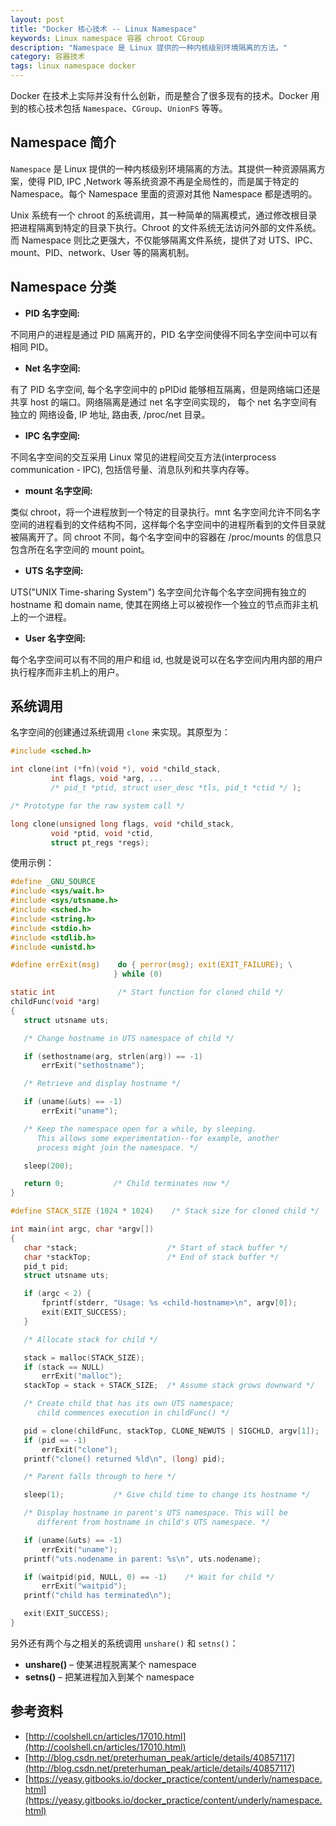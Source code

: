 ```yaml
---
layout: post
title: "Docker 核心技术 -- Linux Namespace"
keywords: Linux namespace 容器 chroot CGroup
description: "Namespace 是 Linux 提供的一种内核级别环境隔离的方法。"
category: 容器技术
tags: linux namespace docker
---
```


Docker 在技术上实际并没有什么创新，而是整合了很多现有的技术。Docker 用到的核心技术包括 `Namespace`、`CGroup`、`UnionFS` 等等。

## Namespace 简介

`Namespace` 是 Linux 提供的一种内核级别环境隔离的方法。其提供一种资源隔离方案，使得 PID, IPC ,Network 等系统资源不再是全局性的，而是属于特定的Namespace。每个 Namespace 里面的资源对其他 Namespace 都是透明的。

Unix 系统有一个 chroot 的系统调用，其一种简单的隔离模式，通过修改根目录把进程隔离到特定的目录下执行。Chroot 的文件系统无法访问外部的文件系统。而 Namespace 则比之更强大，不仅能够隔离文件系统，提供了对 UTS、IPC、mount、PID、network、User 等的隔离机制。

## Namespace 分类

- **PID 名字空间:**

不同用户的进程是通过 PID 隔离开的，PID 名字空间使得不同名字空间中可以有相同 PID。

- **Net 名字空间:**

有了 PID 名字空间, 每个名字空间中的 pPIDid 能够相互隔离，但是网络端口还是共享 host 的端口。网络隔离是通过 net 名字空间实现的， 每个 net 名字空间有独立的 网络设备, IP 地址, 路由表, /proc/net 目录。

- **IPC 名字空间:**

不同名字空间的交互采用 Linux 常见的进程间交互方法(interprocess communication - IPC), 包括信号量、消息队列和共享内存等。

- **mount 名字空间:**

类似 chroot，将一个进程放到一个特定的目录执行。mnt 名字空间允许不同名字空间的进程看到的文件结构不同，这样每个名字空间中的进程所看到的文件目录就被隔离开了。同 chroot 不同，每个名字空间中的容器在 /proc/mounts 的信息只包含所在名字空间的 mount point。

- **UTS 名字空间:**

UTS("UNIX Time-sharing System") 名字空间允许每个名字空间拥有独立的 hostname 和 domain name, 使其在网络上可以被视作一个独立的节点而非主机上的一个进程。

- **User 名字空间:**

每个名字空间可以有不同的用户和组 id, 也就是说可以在名字空间内用内部的用户执行程序而非主机上的用户。

## 系统调用

名字空间的创建通过系统调用 `clone` 来实现。其原型为：

```c
#include <sched.h>

int clone(int (*fn)(void *), void *child_stack,
         int flags, void *arg, ...
         /* pid_t *ptid, struct user_desc *tls, pid_t *ctid */ );

/* Prototype for the raw system call */

long clone(unsigned long flags, void *child_stack,
         void *ptid, void *ctid,
         struct pt_regs *regs);
```

使用示例：

```c
#define _GNU_SOURCE
#include <sys/wait.h>
#include <sys/utsname.h>
#include <sched.h>
#include <string.h>
#include <stdio.h>
#include <stdlib.h>
#include <unistd.h>

#define errExit(msg)    do { perror(msg); exit(EXIT_FAILURE); \
                       } while (0)

static int              /* Start function for cloned child */
childFunc(void *arg)
{
   struct utsname uts;

   /* Change hostname in UTS namespace of child */

   if (sethostname(arg, strlen(arg)) == -1)
       errExit("sethostname");

   /* Retrieve and display hostname */

   if (uname(&uts) == -1)
       errExit("uname");

   /* Keep the namespace open for a while, by sleeping.
      This allows some experimentation--for example, another
      process might join the namespace. */

   sleep(200);

   return 0;           /* Child terminates now */
}

#define STACK_SIZE (1024 * 1024)    /* Stack size for cloned child */

int main(int argc, char *argv[])
{
   char *stack;                    /* Start of stack buffer */
   char *stackTop;                 /* End of stack buffer */
   pid_t pid;
   struct utsname uts;

   if (argc < 2) {
       fprintf(stderr, "Usage: %s <child-hostname>\n", argv[0]);
       exit(EXIT_SUCCESS);
   }

   /* Allocate stack for child */

   stack = malloc(STACK_SIZE);
   if (stack == NULL)
       errExit("malloc");
   stackTop = stack + STACK_SIZE;  /* Assume stack grows downward */

   /* Create child that has its own UTS namespace;
      child commences execution in childFunc() */

   pid = clone(childFunc, stackTop, CLONE_NEWUTS | SIGCHLD, argv[1]);
   if (pid == -1)
       errExit("clone");
   printf("clone() returned %ld\n", (long) pid);

   /* Parent falls through to here */

   sleep(1);           /* Give child time to change its hostname */

   /* Display hostname in parent's UTS namespace. This will be
      different from hostname in child's UTS namespace. */

   if (uname(&uts) == -1)
       errExit("uname");
   printf("uts.nodename in parent: %s\n", uts.nodename);

   if (waitpid(pid, NULL, 0) == -1)    /* Wait for child */
       errExit("waitpid");
   printf("child has terminated\n");

   exit(EXIT_SUCCESS);
}
```

另外还有两个与之相关的系统调用 `unshare()` 和 `setns()`：

- **unshare()** – 使某进程脱离某个 namespace
- **setns()** – 把某进程加入到某个 namespace


## 参考资料

- [http://coolshell.cn/articles/17010.html](http://coolshell.cn/articles/17010.html)
- [http://blog.csdn.net/preterhuman_peak/article/details/40857117](http://blog.csdn.net/preterhuman_peak/article/details/40857117)
- [https://yeasy.gitbooks.io/docker_practice/content/underly/namespace.html](https://yeasy.gitbooks.io/docker_practice/content/underly/namespace.html)
